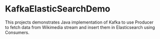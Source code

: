 # KafkaElasticSearchDemo
This projects demonstrates Java implementation of Kafka to use Producer to fetch data from Wikimedia stream and insert them in Elasticsearch using Consumers.
